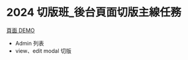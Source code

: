 # 2024 切版班_後台頁面切版主線任務
[頁面 DEMO](https://clovetseng.github.io/project-week5/admin.html#)

- Admin 列表
- view、edit modal 切版
